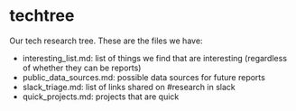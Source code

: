 techtree
========

Our tech research tree. These are the files we have:

- interesting_list.md: list of things we find that are interesting (regardless
  of whether they can be reports)
- public_data_sources.md: possible data sources for future reports
- slack_triage.md: list of links shared on #research in slack
- quick_projects.md: projects that are quick
